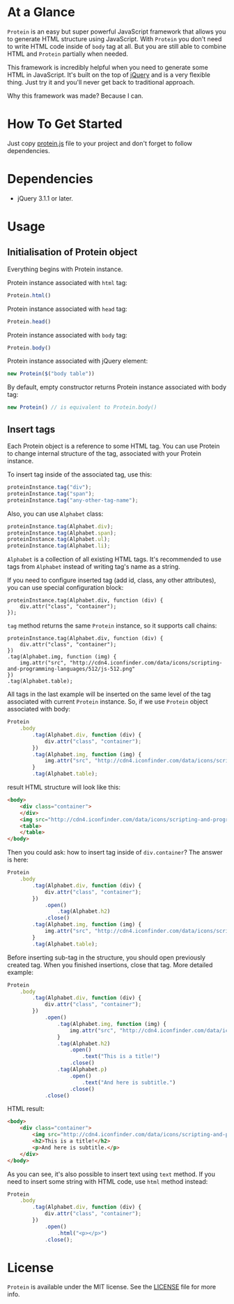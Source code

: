 # At a Glance

`Protein` is an easy but super powerful JavaScript framework that allows you to generate HTML structure using JavaScript. With `Protein` you don't need to write HTML code inside of `body` tag at all. But you are still able to combine HTML and `Protein` partially when needed.

This framework is incredibly helpful when you need to generate some HTML in JavaScript. It's built on the top of [jQuery](http://jquery.com) and is a very flexible thing. Just try it and you'll never get back to traditional approach.

Why this framework was made? Because I can.

# How To Get Started

Just copy [protein.js](./lib/protein.js) file to your project and don't forget to follow dependencies.

# Dependencies

* jQuery 3.1.1 or later.

# Usage

## Initialisation of Protein object

Everything begins with Protein instance.

Protein instance associated with `html` tag:
```javascript
Protein.html()
```

Protein instance associated with `head` tag:
```javascript
Protein.head()
```

Protein instance associated with `body` tag:
```javascript
Protein.body()
```

Protein instance associated with jQuery element:
```javascript
new Protein($("body table"))
```

By default, empty constructor returns Protein instance associated with body tag:
```javascript
new Protein() // is equivalent to Protein.body()
```

## Insert tags

Each Protein object is a reference to some HTML tag. You can use Protein to change internal structure of the tag, associated with your Protein instance.

To insert tag inside of the associated tag, use this:

```javascript
proteinInstance.tag("div");
proteinInstance.tag("span");
proteinInstance.tag("any-other-tag-name");
```

Also, you can use `Alphabet` class:
```javascript
proteinInstance.tag(Alphabet.div);
proteinInstance.tag(Alphabet.span);
proteinInstance.tag(Alphabet.ul);
proteinInstance.tag(Alphabet.li);
```

`Alphabet` is a collection of all existing HTML tags. It's recommended to use tags from `Alphabet` instead of writing tag's name as a string.

If you need to configure inserted tag (add id, class, any other attributes), you can use special configuration block:

```
proteinInstance.tag(Alphabet.div, function (div) {
    div.attr("class", "container");
});
```

`tag` method returns the same `Protein` instance, so it supports call chains:

```
proteinInstance.tag(Alphabet.div, function (div) {
    div.attr("class", "container");
})
.tag(Alphabet.img, function (img) {
    img.attr("src", "http://cdn4.iconfinder.com/data/icons/scripting-and-programming-languages/512/js-512.png"
})
.tag(Alphabet.table);
```

All tags in the last example will be inserted on the same level of the tag associated with current `Protein` instance. So, if we use `Protein` object associated with body:

```javascript
Protein
    .body
        .tag(Alphabet.div, function (div) {
            div.attr("class", "container");
        })
        .tag(Alphabet.img, function (img) {
            img.attr("src", "http://cdn4.iconfinder.com/data/icons/scripting-and-programming-languages/512/js-512.png"
        }
        .tag(Alphabet.table);
```

result HTML structure will look like this:

```html
<body>
    <div class="container">
    </div>
    <img src="http://cdn4.iconfinder.com/data/icons/scripting-and-programming-languages/512/js-512.png" />
    <table>
    </table>
</body>
```

Then you could ask: how to insert tag inside of `div.container`? The answer is here:

```javascript
Protein
    .body
        .tag(Alphabet.div, function (div) {
            div.attr("class", "container");
        })
            .open()
                .tag(Alphabet.h2)
            .close()
        .tag(Alphabet.img, function (img) {
            img.attr("src", "http://cdn4.iconfinder.com/data/icons/scripting-and-programming-languages/512/js-512.png"
        }
        .tag(Alphabet.table);
```

Before inserting sub-tag in the structure, you should open previously created tag. When you finished insertions, close that tag. More detailed example:

```javascript
Protein
    .body
        .tag(Alphabet.div, function (div) {
            div.attr("class", "container");
        })
            .open()
                .tag(Alphabet.img, function (img) {
                    img.attr("src", "http://cdn4.iconfinder.com/data/icons/scripting-and-programming-languages/512/js-512.png"
                }
                .tag(Alphabet.h2)
                    .open()
                        .text("This is a title!")
                    .close()
                .tag(Alphabet.p)
                    .open()
                        .text("And here is subtitle.")
                    .close()
            .close()
```

HTML result:

```html
<body>
    <div class="container">
        <img src="http://cdn4.iconfinder.com/data/icons/scripting-and-programming-languages/512/js-512.png" />
        <h2>This is a title!</h2>
        <p>And here is subtitle.</p>
    </div>
</body>
```

As you can see, it's also possible to insert text using `text` method. If you need to insert some string with HTML code, use `html` method instead:

```javascript
Protein
    .body
        .tag(Alphabet.div, function (div) {
            div.attr("class", "container");
        })
            .open()
                .html("<p></p>")
            .close();
```

# License

`Protein` is available under the MIT license. See the [LICENSE](./LICENSE) file for more info.
